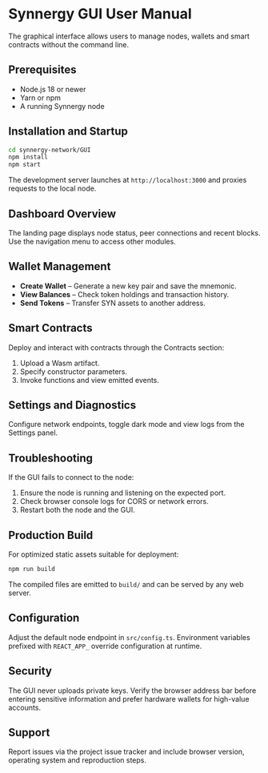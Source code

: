 # Synnergy GUI User Manual

The graphical interface allows users to manage nodes, wallets and smart contracts without the command line.

## Prerequisites

- Node.js 18 or newer
- Yarn or npm
- A running Synnergy node

## Installation and Startup

```bash
cd synnergy-network/GUI
npm install
npm start
```

The development server launches at `http://localhost:3000` and proxies requests to the local node.

## Dashboard Overview

The landing page displays node status, peer connections and recent blocks. Use the navigation menu to access other modules.

## Wallet Management

- **Create Wallet** – Generate a new key pair and save the mnemonic.
- **View Balances** – Check token holdings and transaction history.
- **Send Tokens** – Transfer SYN assets to another address.

## Smart Contracts

Deploy and interact with contracts through the Contracts section:

1. Upload a Wasm artifact.
2. Specify constructor parameters.
3. Invoke functions and view emitted events.

## Settings and Diagnostics

Configure network endpoints, toggle dark mode and view logs from the Settings panel.

## Troubleshooting

If the GUI fails to connect to the node:

1. Ensure the node is running and listening on the expected port.
2. Check browser console logs for CORS or network errors.
3. Restart both the node and the GUI.

## Production Build

For optimized static assets suitable for deployment:

```bash
npm run build
```

The compiled files are emitted to `build/` and can be served by any web server.

## Configuration

Adjust the default node endpoint in `src/config.ts`. Environment variables prefixed with `REACT_APP_` override configuration at runtime.

## Security

The GUI never uploads private keys. Verify the browser address bar before entering sensitive information and prefer hardware wallets for high-value accounts.

## Support

Report issues via the project issue tracker and include browser version, operating system and reproduction steps.

